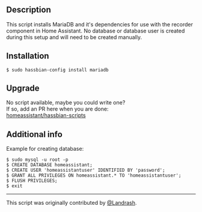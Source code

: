 ## Description
This script installs MariaDB and it's dependencies for use with the recorder component in Home Assistant. No database or database user is created during this setup and will need to be created manually.

## Installation
```
$ sudo hassbian-config install mariadb
```

## Upgrade
No script available, maybe you could write one?\
If so, add an PR here when you are done:\
[homeassistant/hassbian-scripts](https://github.com/home-assistant/hassbian-scripts/pulls)

## Additional info
Example for creating database:
```
$ sudo mysql -u root -p
$ CREATE DATABASE homeassistant;
$ CREATE USER 'homeassistantuser' IDENTIFIED BY 'password';
$ GRANT ALL PRIVILEGES ON homeassistant.* TO 'homeassistantuser';
$ FLUSH PRIVILEGES;
$ exit
```

***
This script was originally contributed by [@Landrash](https://github.com/Landrash).
